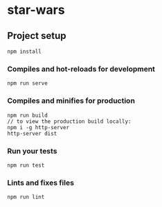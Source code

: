 # star-wars

## Project setup
```
npm install
```

### Compiles and hot-reloads for development
```
npm run serve
```

### Compiles and minifies for production
```
npm run build
// to view the production build locally:
npm i -g http-server
http-server dist
```

### Run your tests
```
npm run test
```

### Lints and fixes files
```
npm run lint
```
